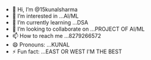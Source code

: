 - 👋 Hi, I’m @15kunalsharma
- 👀 I’m interested in ...AI/ML
- 🌱 I’m currently learning ...DSA
- 💞️ I’m looking to collaborate on ...PROJECT OF AI/ML
- 📫 How to reach me ...8279266572
- 😄 Pronouns: ...KUNAL
- ⚡ Fun fact: ...EAST OR WEST I'M THE BEST

<!---
15kunalsharma/15kunalsharma is a ✨ special ✨ repository because its `README.md` (this file) appears on your GitHub profile.
You can click the Preview link to take a look at your changes.
--->
